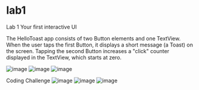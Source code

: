 # lab1

Lab 1 Your first interactive UI

The HelloToast app consists of two Button elements and one TextView. When the user taps the first Button, it displays a short message (a Toast) on the screen. Tapping the second Button increases a "click" counter displayed in the TextView, which starts at zero.

![image](https://user-images.githubusercontent.com/50863208/171565416-de0fbf29-f3ac-44e9-beef-704fc9a0effa.png)
![image](https://user-images.githubusercontent.com/50863208/171565704-057d1775-303a-4911-8481-7077ceb49bb6.png)
![image](https://user-images.githubusercontent.com/50863208/171565716-3aad5b3c-59e9-4c29-a175-d606d7a1b141.png)

Coding Challenge
![image](https://user-images.githubusercontent.com/50863208/171565788-315b9e21-4f53-47a8-bc59-2bad3f00d23e.png)
![image](https://user-images.githubusercontent.com/50863208/171565798-7f935289-b33b-4c61-ba29-803f74e5594c.png)
![image](https://user-images.githubusercontent.com/50863208/171565810-64ada41a-f2a1-4641-be3d-af6658e9b275.png)
